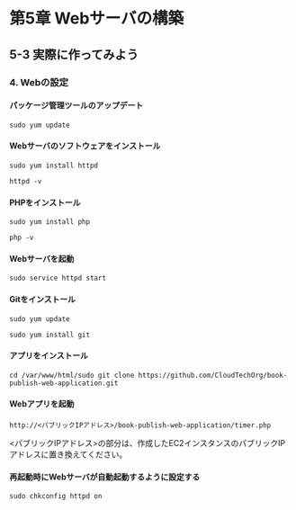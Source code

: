 # 第5章 Webサーバの構築

## 5-3 実際に作ってみよう

### 4. Webの設定

#### パッケージ管理ツールのアップデート
```shell
sudo yum update
```

#### Webサーバのソフトウェアをインストール
```shell
sudo yum install httpd
```

```shell
httpd -v
```

#### PHPをインストール
```shell
sudo yum install php
```

```shell
php -v
```

#### Webサーバを起動
```shell
sudo service httpd start
```

#### Gitをインストール
```shell
sudo yum update
```

```shell
sudo yum install git
```

#### アプリをインストール
```shell
cd /var/www/html/sudo git clone https://github.com/CloudTechOrg/book-publish-web-application.git
```

#### Webアプリを起動
```
http://<パブリックIPアドレス>/book-publish-web-application/timer.php
```

<パブリックIPアドレス>の部分は、作成したEC2インスタンスのパブリックIPアドレスに置き換えてください。

#### 再起動時にWebサーバが自動起動するように設定する
```shell
sudo chkconfig httpd on
```